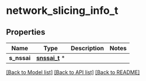 # network_slicing_info_t

## Properties
Name | Type | Description | Notes
------------ | ------------- | ------------- | -------------
**s_nssai** | [**snssai_t**](snssai.md) \* |  | 

[[Back to Model list]](../README.md#documentation-for-models) [[Back to API list]](../README.md#documentation-for-api-endpoints) [[Back to README]](../README.md)


